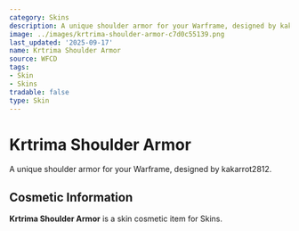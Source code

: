 ```yaml
---
category: Skins
description: A unique shoulder armor for your Warframe, designed by kakarrot2812.
image: ../images/krtrima-shoulder-armor-c7d0c55139.png
last_updated: '2025-09-17'
name: Krtrima Shoulder Armor
source: WFCD
tags:
- Skin
- Skins
tradable: false
type: Skin
---
```


# Krtrima Shoulder Armor

A unique shoulder armor for your Warframe, designed by kakarrot2812.

## Cosmetic Information

**Krtrima Shoulder Armor** is a skin cosmetic item for Skins.

